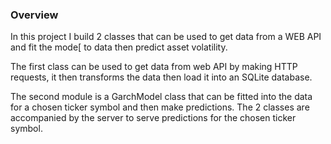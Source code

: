 ### Overview

In this project I build 2 classes that can be used to get data from a WEB API and fit the mode[ to data then predict asset volatility.

The first class can be used to get data from web API by making HTTP requests, it then transforms the data then load it into an SQLite database.

The second module is a GarchModel class that can be fitted into the data for a chosen ticker symbol and then make predictions. The 2 classes are accompanied by the server to serve predictions for the chosen ticker symbol. 
